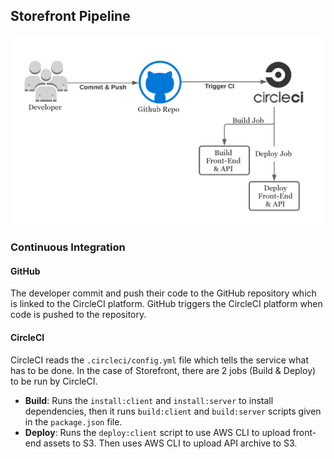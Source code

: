 ## Storefront Pipeline

![Pipeline](pipeline.png)

### Continuous Integration
#### GitHub
The developer commit and push their code to the GitHub repository which is linked to the CircleCI platform.
GitHub triggers the CircleCI platform when code is pushed to the repository.

#### CircleCI
CircleCI reads the `.circleci/config.yml` file which tells the service what has to be done. In the case of Storefront,
there are 2 jobs (Build & Deploy) to be run by CircleCI.
- **Build**: Runs the `install:client` and `install:server` to install dependencies, then it runs `build:client` and `build:server` scripts given in the `package.json` file.
- **Deploy**: Runs the `deploy:client` script to use AWS CLI to upload front-end assets to S3. Then uses AWS CLI to upload API archive to S3. 
